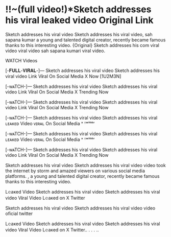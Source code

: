 <h1>!!~(full video!)*Sketch addresses his viral leaked video Original Link</h1>
Sketch addresses his viral video Sketch addresses his viral video, sah sapana kumar a young and talented digital creator, recently became famous thanks to this interesting video. {Original} Sketch addresses his com viral video viral video sah sapana kumari viral video.

WATCH Videos

[-𝐅𝐔𝐋𝐋-𝐕𝐈𝐑𝐀𝐋-]— Sketch addresses his viral video Sketch addresses his viral video Link V𝐢ral On Social Media X Now [1U2M3N]

[-wᴀTCH-]— Sketch addresses his viral video Sketch addresses his viral video Link V𝐢ral On Social Media X Trending Now

[-wᴀTCH-]— Sketch addresses his viral video Sketch addresses his viral video Link V𝐢ral On Social Media X Trending Now

[-wᴀTCH-]— Sketch addresses his viral video Sketch addresses his viral ʟᴇᴀᴋᴇᴅ Video ᴠɪʀᴀʟ On Social Media ˣ ᵀʷⁱᵗᵗᵉʳ

[-wᴀTCH-]— Sketch addresses his viral video Sketch addresses his viral ʟᴇᴀᴋᴇᴅ Video ᴠɪʀᴀʟ On Social Media ˣ ᵀʷⁱᵗᵗᵉʳ

[-wᴀTCH-]— Sketch addresses his viral video Sketch addresses his viral video Link V𝐢ral On Social Media X Trending Now

Sketch addresses his viral video Sketch addresses his viral video video took the internet by storm and amazed viewers on various social media platforms. , a young and talented digital creator, recently became famous thanks to this interesting video.

L𝚎aᴋed Video Sketch addresses his viral video Sketch addresses his viral video V𝐢ral Video L𝚎aᴋed on X Twitter

Sketch addresses his viral video Sketch addresses his viral video video oficial twitter

L𝚎aᴋed Video Sketch addresses his viral video Sketch addresses his viral video V𝐢ral Video L𝚎aᴋed on X Twitter.. . . . ..

